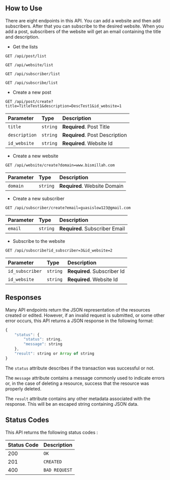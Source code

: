 ## How to Use

There are eight endpoints in this API. You can add a website and then add subscribers. After that you can subscribe to the desired website. When you add a post, subscribers of the website will get an email containing the title and description.

- Get the lists
```http
GET /api/post/list
```
```http
GET /api/website/list
```
```http
GET /api/subscriber/list
```
```http
GET /api/subscribe/list
```

- Create a new post
```http
GET /api/post/create?title=TitleTest1&description=DescTest1&id_website=1
```

| Parameter | Type | Description |
| :--- | :--- | :--- |
| `title` | `string` | **Required**. Post Title |
| `description` | `string` | **Required**. Post Description |
| `id_website` | `string` | **Required**. Website Id |

- Create a new website
```http
GET /api/website/create?domain=www.bismillah.com
```

| Parameter | Type | Description |
| :--- | :--- | :--- |
| `domain` | `string` | **Required**. Website Domain |

- Create a new subscriber
```http
GET /api/subscriber/create?email=guasislow123@gmail.com
```

| Parameter | Type | Description |
| :--- | :--- | :--- |
| `email` | `string` | **Required**. Subscriber Email |

- Subscribe to the website
```http
GET /api/subscribe?id_subscriber=3&id_website=2
```

| Parameter | Type | Description |
| :--- | :--- | :--- |
| `id_subscriber` | `string` | **Required**. Subscriber Id |
| `id_website` | `string` | **Required**. Website Id |

## Responses

Many API endpoints return the JSON representation of the resources created or edited. However, if an invalid request is submitted, or some other error occurs, this API returns a JSON response in the following format:

```javascript
{
    "status": {
        "status": string,
        "message": string
    },
    "result": string or Array of string
}
```

The `status` attribute describes if the transaction was successful or not.

The `message` attribute contains a message commonly used to indicate errors or, in the case of deleting a resource, success that the resource was properly deleted.

The `result` attribute contains any other metadata associated with the response. This will be an escaped string containing JSON data.

## Status Codes

This API returns the following status codes :

| Status Code | Description |
| :--- | :--- |
| 200 | `OK` |
| 201 | `CREATED` |
| 400 | `BAD REQUEST` |
